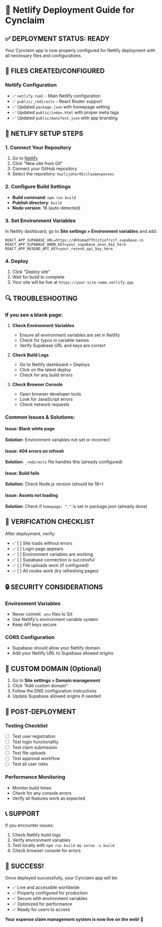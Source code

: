 # 🚀 Netlify Deployment Guide for Cynclaim

## ✅ **DEPLOYMENT STATUS: READY**

Your Cynclaim app is now properly configured for Netlify deployment with all necessary files and configurations.

## 📁 **FILES CREATED/CONFIGURED**

### **Netlify Configuration**
- ✅ `netlify.toml` - Main Netlify configuration
- ✅ `public/_redirects` - React Router support
- ✅ Updated `package.json` with homepage setting
- ✅ Updated `public/index.html` with proper meta tags
- ✅ Updated `public/manifest.json` with app branding

## 🔧 **NETLIFY SETUP STEPS**

### **1. Connect Your Repository**
1. Go to [Netlify](https://netlify.com)
2. Click "New site from Git"
3. Connect your GitHub repository
4. Select the repository: `hazlijohar95/claimexpenses`

### **2. Configure Build Settings**
- **Build command**: `npm run build`
- **Publish directory**: `build`
- **Node version**: 18 (auto-detected)

### **3. Set Environment Variables**
In Netlify dashboard, go to **Site settings > Environment variables** and add:

```env
REACT_APP_SUPABASE_URL=https://dhhsmadffhlztiofrvjf.supabase.co
REACT_APP_SUPABASE_ANON_KEY=your_supabase_anon_key_here
REACT_APP_RESEND_API_KEY=your_resend_api_key_here
```

### **4. Deploy**
1. Click "Deploy site"
2. Wait for build to complete
3. Your site will be live at `https://your-site-name.netlify.app`

## 🔍 **TROUBLESHOOTING**

### **If you see a blank page:**

1. **Check Environment Variables**
   - Ensure all environment variables are set in Netlify
   - Check for typos in variable names
   - Verify Supabase URL and keys are correct

2. **Check Build Logs**
   - Go to Netlify dashboard > Deploys
   - Click on the latest deploy
   - Check for any build errors

3. **Check Browser Console**
   - Open browser developer tools
   - Look for JavaScript errors
   - Check network requests

### **Common Issues & Solutions:**

#### **Issue: Blank white page**
**Solution**: Environment variables not set or incorrect

#### **Issue: 404 errors on refresh**
**Solution**: `_redirects` file handles this (already configured)

#### **Issue: Build fails**
**Solution**: Check Node.js version (should be 18+)

#### **Issue: Assets not loading**
**Solution**: Check if `homepage: "."` is set in package.json (already done)

## 🎯 **VERIFICATION CHECKLIST**

After deployment, verify:

- ✅ [ ] Site loads without errors
- ✅ [ ] Login page appears
- ✅ [ ] Environment variables are working
- ✅ [ ] Supabase connection is successful
- ✅ [ ] File uploads work (if configured)
- ✅ [ ] All routes work (try refreshing pages)

## 🔒 **SECURITY CONSIDERATIONS**

### **Environment Variables**
- Never commit `.env` files to Git
- Use Netlify's environment variable system
- Keep API keys secure

### **CORS Configuration**
- Supabase should allow your Netlify domain
- Add your Netlify URL to Supabase allowed origins

## 📱 **CUSTOM DOMAIN (Optional)**

1. Go to **Site settings > Domain management**
2. Click "Add custom domain"
3. Follow the DNS configuration instructions
4. Update Supabase allowed origins if needed

## 🚀 **POST-DEPLOYMENT**

### **Testing Checklist**
- [ ] Test user registration
- [ ] Test login functionality
- [ ] Test claim submission
- [ ] Test file uploads
- [ ] Test approval workflow
- [ ] Test all user roles

### **Performance Monitoring**
- Monitor build times
- Check for any console errors
- Verify all features work as expected

## 📞 **SUPPORT**

If you encounter issues:

1. Check Netlify build logs
2. Verify environment variables
3. Test locally with `npm run build && serve -s build`
4. Check browser console for errors

## 🎉 **SUCCESS!**

Once deployed successfully, your Cynclaim app will be:
- ✅ Live and accessible worldwide
- ✅ Properly configured for production
- ✅ Secure with environment variables
- ✅ Optimized for performance
- ✅ Ready for users to access

**Your expense claim management system is now live on the web! 🚀** 